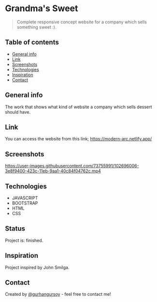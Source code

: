 # Grandma's Sweet
> Complete responsive concept website for a company which sells something sweet :).

## Table of contents
* [General info](#general-info)
* [Link](#link)
* [Screenshots](#screenshots)
* [Technologies](#technologies)
* [Inspiration](#inspiration)
* [Contact](#contact)

## General info
The work that shows what kind of website a company which sells dessert should have.

## Link
You can access the website from this link;
https://modern-arc.netlify.app/

## Screenshots
https://user-images.githubusercontent.com/73755991/102696006-3e8f9400-423c-11eb-9aa1-40c84f04762c.mp4

## Technologies
* JAVASCRIPT
* BOOTSTRAP
* HTML
* CSS

## Status
Project is: finished.

## Inspiration
Project inspired by John Smilga.

## Contact
Created by [@gurhangursoy](https://www.linkedin.com/in/gurhan-gursoy/) - feel free to contact me!

